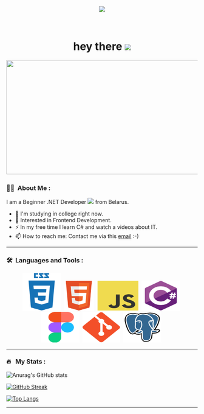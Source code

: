 
<p align="center"><img src="https://media.giphy.com/media/M9gbBd9nbDrOTu1Mqx/giphy.gif" width="100"/></p>
<p align="center"><img src="https://komarev.com/ghpvc/?username=TungusSs&style=flat-square&color=blue" alt=""></p>

<h1 align="center">hey there <img src="https://media.giphy.com/media/hvRJCLFzcasrR4ia7z/giphy.gif" width="30px"></h1>

<p align="center"><img src="https://media.giphy.com/media/dWesBcTLavkZuG35MI/giphy.gif" width="600" height="300"  /></p>

### :man_technologist: &nbsp;About Me :

I am a Beginner .NET Developer <img src="https://media.giphy.com/media/WUlplcMpOCEmTGBtBW/giphy.gif" width="30"> from Belarus.

- 🔭 I'm studying in college right now.
- 🌱 Interested in Frontend Development.
- ⚡ In my free time I learn C# and watch a videos about IT.
- 📫 How to reach me: Contact me via this [email](mailto:nikitakuznetsovgg@gmail.com) :-)

---

### 🛠 &nbsp;Languages and Tools :

<p align="center">
<img src="https://github.com/devicons/devicon/blob/master/icons/css3/css3-plain-wordmark.svg"  title="CSS3" alt="CSS" width="100" height="100"/>&nbsp;
<img src="https://github.com/devicons/devicon/blob/master/icons/html5/html5-original.svg" title="HTML5" alt="HTML" width="80" height="80"/>&nbsp;
<img src="https://github.com/devicons/devicon/blob/master/icons/javascript/javascript-original.svg" title="JavaScript" alt="JavaScript" width="110" height="80"/>&nbsp;
<img src="https://github.com/devicons/devicon/blob/master/icons/csharp/csharp-original.svg" title="CSharp" alt="CSharp" width="100" height="80"/>&nbsp;
<img src="https://github.com/devicons/devicon/blob/master/icons/figma/figma-original.svg" title="Figma" alt="Figma" width="100" height="80"/>&nbsp;
<img src="https://github.com/devicons/devicon/blob/master/icons/git/git-original.svg" title="Git" alt="Git" width="100" height="80"/>&nbsp;
<img src="https://github.com/devicons/devicon/blob/master/icons/postgresql/postgresql-original.svg" title="PostgreSQL" alt="PostgreSQL" width="100" height="80"/>&nbsp;
</p>

---

### 🔥 &nbsp; My Stats :
![Anurag's GitHub stats](https://github-readme-stats.vercel.app/api?username=TungusSs&show_icons=true&theme=great-gatsby)

[![GitHub Streak](http://github-readme-streak-stats.herokuapp.com?user=TungusSs&theme=highcontrast&hide_border=true&date_format=j%20M%5B%20Y%5D)](https://git.io/streak-stats)

[![Top Langs](https://github-readme-stats.vercel.app/api/top-langs/?username=TungusSs&layout=compact&theme=vision-friendly-dark)](https://github.com/anuraghazra/github-readme-stats)


---
